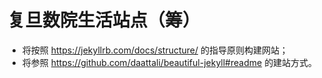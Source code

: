 # 复旦数院生活站点（筹）

- 将按照 https://jekyllrb.com/docs/structure/ 的指导原则构建网站；
- 将参照 https://github.com/daattali/beautiful-jekyll#readme 的建站方式。

